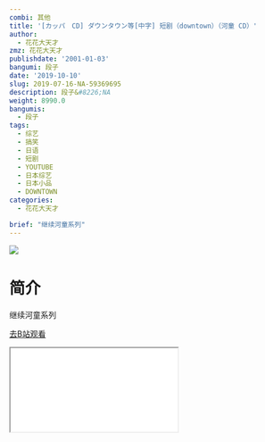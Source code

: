 ```yaml
---
combi: 其他
title: '[カッパ　CD] ダウンタウン等[中字] 短剧（downtown）（河童 CD）'
author:
  - 花花大天才
zmz: 花花大天才
publishdate: '2001-01-03'
bangumi: 段子
date: '2019-10-10'
slug: 2019-07-16-NA-59369695
description: 段子&#8226;NA
weight: 8990.0
bangumis:
  - 段子
tags:
  - 综艺
  - 搞笑
  - 日语
  - 短剧
  - YOUTUBE
  - 日本综艺
  - 日本小品
  - DOWNTOWN
categories:
  - 花花大天才

brief: "继续河童系列"
---
```

![](https://raw.githubusercontent.com/tcgriffith/owaraisite/master/static/tmpimg/9b0014f2fd6eb195b9a70e3696202a16fa56c570.jpg.480.jpg)
# 简介  
继续河童系列  

[去B站观看](https://www.bilibili.com/video/av59369695/)
<div class ="resp-container"><iframe class="testiframe" src="//player.bilibili.com/player.html?aid=59369695"", scrolling="no", allowfullscreen="true" > </iframe></div> 
